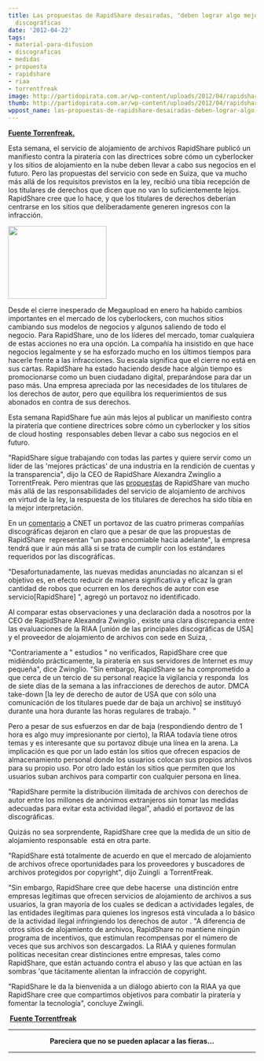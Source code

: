 ```yaml
---
title: Las propuestas de RapidShare desairadas, "deben lograr algo mejor" Dicen las
  discográficas
date: '2012-04-22'
tags:
- material-para-difusion
- discograficas
- medidas
- propuesta
- rapidshare
- riaa
- torrentfreak
image: http://partidopirata.com.ar/wp-content/uploads/2012/04/rapidsharelogo.jpg
thumb: http://partidopirata.com.ar/wp-content/uploads/2012/04/rapidsharelogo-150x148.jpg
wppost_name: las-propuestas-de-rapidshare-desairadas-deben-lograr-algo-mejor-dicen-las-discograficas
---
```


<strong><a href="https://torrentfreak.com/rapidshare-overtures-snubbed-must-do-better-say-labels-120421/" target="_blank">Fuente Torrenfreak.</a></strong>

Esta semana, el servicio de alojamiento de archivos RapidShare publicó un manifiesto contra la piratería con las directrices sobre cómo un cyberlocker y los sitios de alojamiento en la nube deben llevar a cabo sus negocios en el futuro. Pero las propuestas del servicio con sede en Suiza, que va mucho más allá de los requisitos previstos en la ley, recibió una tibia recepción de los titulares de derechos que dicen que no van lo suficientemente lejos. RapidShare cree que lo hace, y que los titulares de derechos deberían centrarse en los sitios que deliberadamente generen ingresos con la infracción.

<a href="http://partidopirata.com.ar/wp-content/uploads/2012/04/rapidsharelogo.jpg"><img class="size-full wp-image-4148" title="rapidsharelogo" src="http://partidopirata.com.ar/wp-content/uploads/2012/04/rapidsharelogo.jpg" alt="" width="200" height="148" /></a>


Desde el cierre inesperado de Megaupload en enero ha habido cambios importantes en el mercado de los cyberlockers, con muchos sitios cambiando sus modelos de negocios y algunos saliendo de todo el negocio.
Para RapidShare, uno de los líderes del mercado, tomar cualquiera de estas acciones no era una opción. La compañía ha insistido en que hace negocios legalmente y se ha esforzado mucho en los últimos tiempos para hacerle frente a las infracciones. Su escala significa que el cierre no está en sus cartas.
RapidShare ha estado haciendo desde hace algún tiempo es promocionarse como un buen ciudadano digital, preparándose para dar un paso más. Una empresa apreciada por las necesidades de los titulares de los derechos de autor, pero que equilibra los requerimientos de sus abonados en contra de sus derechos.

Esta semana RapidShare fue aún más lejos al publicar un manifiesto contra la piratería que contiene directrices sobre cómo un cyberlocker y los sitios de cloud hosting  responsables deben llevar a cabo sus negocios en el futuro.

"RapidShare sigue trabajando con todas las partes y quiere servir como un líder de las 'mejores prácticas' de una industria en la rendición de cuentas y la transparencia", dijo la CEO de RapidShare Alexandra Zwinglio a TorrentFreak.
Pero mientras que las <a href="http://torrentfreak.com/rapidshare-publishes-anti-piracy-manifesto-for-cyberlockers-120419/">propuestas</a> de RapidShare van mucho más allá de las responsabilidades del servicio de alojamiento de archivos  en virtud de la ley, la respuesta de los titulares de derechos ha sido tibia en la mejor interpretación.

En un <a href="http://news.cnet.com/8301-1023_3-57416538-93/rapidshare-mediafire-distance-themselves-from-megaupload/">comentario</a> a CNET un portavoz de las cuatro primeras compañías discográficas dejaron en claro que a pesar de que las propuestas de RapidShare  representan "un paso encomiable hacia adelante", la empresa tendrá que ir aún más allá si se trata de cumplir con los estándares requeridos por las discográficas.

"Desafortunadamente, las nuevas medidas anunciadas no alcanzan si el objetivo es, en efecto reducir de manera significativa y eficaz la gran cantidad de robos que ocurren en los derechos de autor con ese servicio[RapidShare] ", agregó un portavoz no identificado.

Al comparar estas observaciones y una declaración dada a nosotros por la CEO de RapidShare Alexandra Zwinglio , existe una clara discrepancia entre las evaluaciones de la RIAA [unión de las principales discográficas de USA] y el proveedor de alojamiento de archivos con sede en Suiza, .

"Contrariamente a " estudios " no verificados, RapidShare cree que midiéndolo prácticamente, la piratería en sus servidores de Internet es muy pequeña", dice Zwinglio. "Sin embargo, RapidShare se ha comprometido a que cerca de un tercio de su personal reaçice la vigilancia y responda  los de siete días de la semana a las infracciones de derechos de autor. DMCA take-down [la ley de derecho de autor de USA que con sólo una comunicación de los titulares puede dar de baja un archivo] se instituyó durante una hora durante las horas regulares de trabajo. "

Pero a pesar de sus esfuerzos en dar de baja (respondiendo dentro de 1 hora es algo muy impresionante por cierto), la RIAA todavía tiene otros temas y es interesante que su portavoz dibuje una línea en la arena. La implicación es que por un lado están los sitios que ofrecen espacios de almacenamiento personal donde los usuarios colocan sus propios archivos para su propio uso. Por otro lado están los sitios que permiten que los usuarios suban archivos para compartir con cualquier persona en línea.

"RapidShare permite la distribución ilimitada de archivos con derechos de autor entre los millones de anónimos extranjeros sin tomar las medidas adecuadas para evitar esta actividad ilegal", añadió el portavoz de las discográficas.

Quizás no sea sorprendente, RapidShare cree que la medida de un sitio de alojamiento responsable  está en otra parte.

"RapidShare está totalmente de acuerdo en que el mercado de alojamiento de archivos ofrece oportunidades para los proveedores y buscadores de archivos protegidos por copyright", dijo Zuingli  a TorrentFreak.

"Sin embargo, RapidShare cree que debe hacerse  una distinción entre empresas legítimas que ofrecen servicios de alojamiento de archivos a sus usuarios, la gran mayoría de los cuales se dedican a actividades legales, de las entidades ilegítimas para quienes los ingresos está vinculada a lo básico de la actividad ilegal infringiendo los derechos de autor .
"A diferencia de otros sitios de alojamiento de archivos, RapidShare no mantiene ningún programa de incentivos, que estimulan recompensas por el número de veces que sus archivos son descargados. La RIAA y quienes formulan políticas necesitan crear distinciones entre empresas, tales como RapidShare, que están actuando contra el abuso y las que actúan en las sombras 'que tácitamente alientan la infracción de copyright.

"RapidShare le da la bienvenida a un diálogo abierto con la RIAA ya que RapidShare cree que compartimos objetivos para combatir la piratería y fomentar la tecnología", concluye Zwingli.

<strong> <a href="https://torrentfreak.com/rapidshare-overtures-snubbed-must-do-better-say-labels-120421/" target="_blank">Fuente Torrentfreak</a></strong>

<hr />
<p style="text-align: center;"><strong>Pareciera que no se pueden aplacar a las fieras...</strong></p>


<hr />
